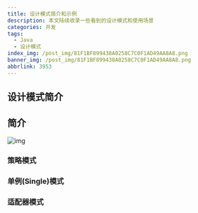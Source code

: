 ```yaml
---
title: 设计模式简介和示例
description: 本文陆续收录一些看到的设计模式和使用场景
categories: 开发
tags:
  - Java
  - 设计模式
index_img: /post_img/81F1BF899438A0258C7C0F1AD49AA8A8.png
banner_img: /post_img/81F1BF899438A0258C7C0F1AD49AA8A8.png
abbrlink: 3953
---
```


## 设计模式简介

## 简介

![img](/Users/guosurui/Documents/hexo/source/_posts/blob:https:/web.telegram.org/f966b061-7567-4a51-8674-7778715825cf)

### 策略模式

### 单例(Single)模式

### 适配器模式
